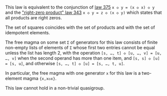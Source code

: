 This law is equivalent to the conjunction of [law 375](https://teorth.github.io/equational_theories/implications/?375) `x ◇ y = (x ◇ x) ◇ y` and the ["right-zero product" law 343](https://teorth.github.io/equational_theories/implications/?343) `x ◇ y = z ◇ (x ◇ y)` which states that all products are right zeros.

The set of squares coincides with the set of products and with the set of idempotent elements.

The free magma on some set `Σ` of generators for this law consists of finite non-empty lists of elements of `Σ` whose first two entries cannot be equal unless the list has length 2, with the operation `[s, …, t] ◇ [u, …, v] = [u, …, v]` when the second operand has more than one item, and `[s, s] ◇ [u] = [s, u]`, and otherwise `[s, …, t] ◇ [u] = [s, …, t, u]`.

In particular, the free magma with one generator `x` for this law is a two-element magma `{x,x◇x}`.

This law cannot hold in a non-trivial quasigroup.
